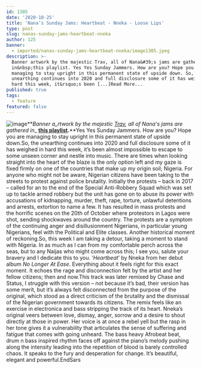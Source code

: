 ```yaml
---
id: 1305
date: '2020-10-25'
title: 'Nana’s Sunday Jams: Heartbeat - Nneka - Loose Lips'
type: post
slug: nanas-sunday-jams-heartbeat-nneka
author: 125
banner:
  - imported/nanas-sunday-jams-heartbeat-nneka/image1305.jpeg
description: >-
  Banner artwork by the majestic Trav, all of Nana&#39;s jams are gathered
  in&nbsp;this playlist. Yes Yes Sunday Jammers. How are you? Hope you are
  managing to stay upright in this permanent state of upside down. So, the
  unearthing continues into 2020 and full disclosure some of it has weighed in
  hard this week, it&rsquo;s been [...]Read More...
published: true
tags:
  - feature
featured: false
---
```

![image](../imported/nanas-sunday-jams-heartbeat-nneka/image1305.jpeg)**_Banner a_rtwork by the majestic [Trav](https://www.backdownwarchild.co.uk/), all of Nana's jams are gathered in__ [__this playlist__](https://open.spotify.com/playlist/12UoQ8ov5i6P8BIfm2lOjS?si=jarAn1CXSEuYB9vAxJidOg)__.__**Yes Yes Sunday Jammers. How are you? Hope you are managing to stay upright in this permanent state of upside down.So, the unearthing continues into 2020 and full disclosure some of it has weighed in hard this week, it’s been almost impossible to escape to some unseen corner and nestle into music. There are times when looking straight into the heart of the blaze is the only option left and my gaze is fixed firmly on one of the countries that make up my origin soil; Nigeria. For anyone who might not be aware, Nigerian citizens have been taking to the streets to protest against police brutality. Initially the protests – back in 2017 – called for an to the end of the Special Anti-Robbery Squad which was set up to tackle armed robbery but the unit has gone on to abuse its power with accusations of kidnapping, murder, theft, rape, torture, unlawful detentions and arrests, extortion to name a few. It has resulted in mass protests and the horrific scenes on the 20th of October where protestors in Lagos were shot, sending shockwaves around the country. The protests are a symptom of the continuing anger and disillusionment Nigerians, in particular young Nigerians, feel with the Political and Elite classes. Another historical moment of reckoning.So, this week I am taking a detour, taking a moment to stand with Nigeria. In as much as I can from my comfortable perch across the seas, but to any Naijas who might come across this; I see you, salute your bravery and I dedicate this to you. ‘_Heartbeat_’ by Nneka from her debut album _No Longer At Ease_. Everything about it feels right for this exact moment. It echoes the rage and disconnection felt by the artist and her fellow citizens; then and now.This track was later remixed by Chase and Status, I struggle with this version – not because it’s bad, their version has some merit, but it’s always felt disconnected from the purpose of the original, which stood as a direct criticism of the brutality and the dismissal of the Nigerian government towards its citizens. The remix feels like an exercise in electronica and bass stripping the track of its heart. Nneka’s original veers between love, dismay, anger, sorrow and a desire to shout directly at those in power. Her voice is at once a rebel yell but the rasp in her tone gives it a vulnerability that articulates the sense of suffering and fatigue that comes with going unheard. The bass heavy Afrobeat beat, drum n bass inspired rhythm faces off against the piano’s melody pushing along the intensity leading into the repetition of blood is barely controlled chaos. It speaks to the fury and desperation for change. It’s beautiful, elegant and powerful.EndSars
